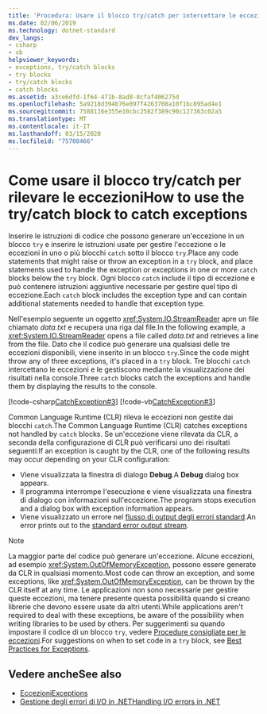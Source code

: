 ```yaml
---
title: 'Procedura: Usare il blocco try/catch per intercettare le eccezioni'
ms.date: 02/06/2019
ms.technology: dotnet-standard
dev_langs:
- csharp
- vb
helpviewer_keywords:
- exceptions, try/catch blocks
- try blocks
- try/catch blocks
- catch blocks
ms.assetid: a3ce6dfd-1f64-471b-8ad8-8cfaf406275d
ms.openlocfilehash: 5a9218d394b76e897f4263708a10f1bc895ad4e1
ms.sourcegitcommit: 7588136e355e10cbc2582f389c90c127363c02a5
ms.translationtype: MT
ms.contentlocale: it-IT
ms.lasthandoff: 03/15/2020
ms.locfileid: "75708466"
---
```

# <a name="how-to-use-the-trycatch-block-to-catch-exceptions"></a><span data-ttu-id="4e8c8-102">Come usare il blocco try/catch per rilevare le eccezioni</span><span class="sxs-lookup"><span data-stu-id="4e8c8-102">How to use the try/catch block to catch exceptions</span></span>

<span data-ttu-id="4e8c8-103">Inserire le istruzioni di codice che possono generare un'eccezione in un blocco `try` e inserire le istruzioni usate per gestire l'eccezione o le eccezioni in uno o più blocchi `catch` sotto il blocco `try`.</span><span class="sxs-lookup"><span data-stu-id="4e8c8-103">Place any code statements that might raise or throw an exception in a `try` block, and place statements used to handle the exception or exceptions in one or more `catch` blocks below the `try` block.</span></span> <span data-ttu-id="4e8c8-104">Ogni blocco `catch` include il tipo di eccezione e può contenere istruzioni aggiuntive necessarie per gestire quel tipo di eccezione.</span><span class="sxs-lookup"><span data-stu-id="4e8c8-104">Each `catch` block includes the exception type and can contain additional statements needed to handle that exception type.</span></span>

<span data-ttu-id="4e8c8-105">Nell'esempio seguente un oggetto <xref:System.IO.StreamReader> apre un file chiamato *data.txt* e recupera una riga dal file.</span><span class="sxs-lookup"><span data-stu-id="4e8c8-105">In the following example, a <xref:System.IO.StreamReader> opens a file called *data.txt* and retrieves a line from the file.</span></span> <span data-ttu-id="4e8c8-106">Dato che il codice può generare una qualsiasi delle tre eccezioni disponibili, viene inserito in un blocco `try`.</span><span class="sxs-lookup"><span data-stu-id="4e8c8-106">Since the code might throw any of three exceptions, it's placed in a `try` block.</span></span> <span data-ttu-id="4e8c8-107">Tre blocchi `catch` intercettano le eccezioni e le gestiscono mediante la visualizzazione dei risultati nella console.</span><span class="sxs-lookup"><span data-stu-id="4e8c8-107">Three `catch` blocks catch the exceptions and handle them by displaying the results to the console.</span></span>

[!code-csharp[CatchException#3](~/samples/snippets/csharp/VS_Snippets_CLR/CatchException/CS/catchexception2.cs#3)]
[!code-vb[CatchException#3](~/samples/snippets/visualbasic/VS_Snippets_CLR/CatchException/VB/catchexception2.vb#3)]

<span data-ttu-id="4e8c8-108">Common Language Runtime (CLR) rileva le eccezioni non gestite dai blocchi `catch`.</span><span class="sxs-lookup"><span data-stu-id="4e8c8-108">The Common Language Runtime (CLR) catches exceptions not handled by `catch` blocks.</span></span> <span data-ttu-id="4e8c8-109">Se un'eccezione viene rilevata da CLR, a seconda della configurazione di CLR può verificarsi uno dei risultati seguenti:</span><span class="sxs-lookup"><span data-stu-id="4e8c8-109">If an exception is caught by the CLR, one of the following results may occur depending on your CLR configuration:</span></span>

- <span data-ttu-id="4e8c8-110">Viene visualizzata la finestra di dialogo **Debug**.</span><span class="sxs-lookup"><span data-stu-id="4e8c8-110">A **Debug** dialog box appears.</span></span>
- <span data-ttu-id="4e8c8-111">Il programma interrompe l'esecuzione e viene visualizzata una finestra di dialogo con informazioni sull'eccezione.</span><span class="sxs-lookup"><span data-stu-id="4e8c8-111">The program stops execution and a dialog box with exception information appears.</span></span>
- <span data-ttu-id="4e8c8-112">Viene visualizzato un errore nel [flusso di output degli errori standard](xref:System.Console.Error).</span><span class="sxs-lookup"><span data-stu-id="4e8c8-112">An error prints out to the [standard error output stream](xref:System.Console.Error).</span></span>

> [!NOTE]
> <span data-ttu-id="4e8c8-113">La maggior parte del codice può generare un'eccezione. Alcune eccezioni, ad esempio <xref:System.OutOfMemoryException>, possono essere generate da CLR in qualsiasi momento.</span><span class="sxs-lookup"><span data-stu-id="4e8c8-113">Most code can throw an exception, and some exceptions, like <xref:System.OutOfMemoryException>, can be thrown by the CLR itself at any time.</span></span> <span data-ttu-id="4e8c8-114">Le applicazioni non sono necessarie per gestire queste eccezioni, ma tenere presente questa possibilità quando si creano librerie che devono essere usate da altri utenti.</span><span class="sxs-lookup"><span data-stu-id="4e8c8-114">While applications aren't required to deal with these exceptions, be aware of the possibility when writing libraries to be used by others.</span></span> <span data-ttu-id="4e8c8-115">Per suggerimenti su quando impostare il codice di un blocco `try`, vedere [Procedure consigliate per le eccezioni](best-practices-for-exceptions.md).</span><span class="sxs-lookup"><span data-stu-id="4e8c8-115">For suggestions on when to set code in a `try` block, see [Best Practices for Exceptions](best-practices-for-exceptions.md).</span></span>

## <a name="see-also"></a><span data-ttu-id="4e8c8-116">Vedere anche</span><span class="sxs-lookup"><span data-stu-id="4e8c8-116">See also</span></span>

- [<span data-ttu-id="4e8c8-117">Eccezioni</span><span class="sxs-lookup"><span data-stu-id="4e8c8-117">Exceptions</span></span>](index.md)
- [<span data-ttu-id="4e8c8-118">Gestione degli errori di I/O in .NET</span><span class="sxs-lookup"><span data-stu-id="4e8c8-118">Handling I/O errors in .NET</span></span>](../io/handling-io-errors.md)
